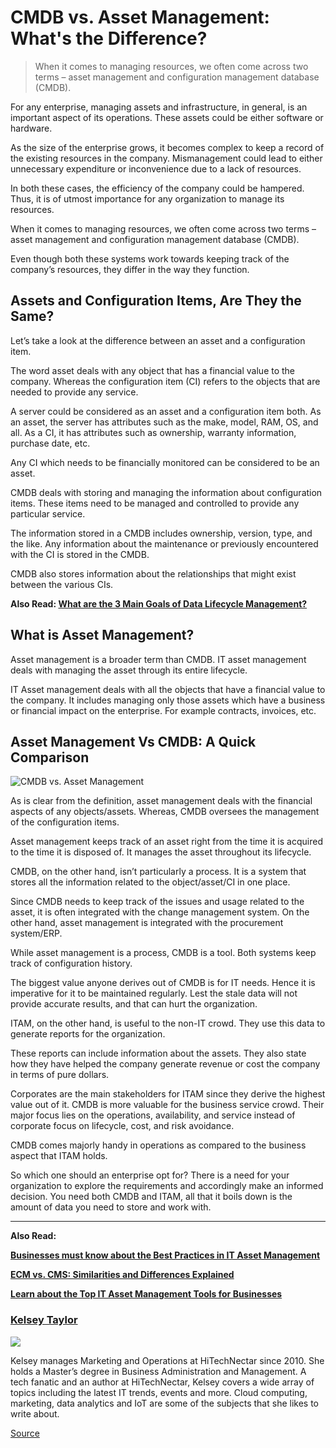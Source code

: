 # CMDB vs. Asset Management: What's the Difference?

> When it comes to managing resources, we often come across two terms – asset management and configuration management database (CMDB).

For any enterprise, managing assets and infrastructure, in general, is an important aspect of its operations. These assets could be either software or hardware.

As the size of the enterprise grows, it becomes complex to keep a record of the existing resources in the company. Mismanagement could lead to either unnecessary expenditure or inconvenience due to a lack of resources.

In both these cases, the efficiency of the company could be hampered. Thus, it is of utmost importance for any organization to manage its resources.

When it comes to managing resources, we often come across two terms – asset management and configuration management database (CMDB).

Even though both these systems work towards keeping track of the company’s resources, they differ in the way they function.

Assets and Configuration Items, Are They the Same?
--------------------------------------------------

Let’s take a look at the difference between an asset and a configuration item.

The word asset deals with any object that has a financial value to the company. Whereas the configuration item (CI) refers to the objects that are needed to provide any service.

A server could be considered as an asset and a configuration item both. As an asset, the server has attributes such as the make, model, RAM, OS, and all. As a CI, it has attributes such as ownership, warranty information, purchase date, etc.

Any CI which needs to be financially monitored can be considered to be an asset.

CMDB deals with storing and managing the information about configuration items. These items need to be managed and controlled to provide any particular service.

The information stored in a CMDB includes ownership, version, type, and the like. Any information about the maintenance or previously encountered with the CI is stored in the CMDB.

CMDB also stores information about the relationships that might exist between the various CIs.

**Also Read: [What are the 3 Main Goals of Data Lifecycle Management?](https://www.hitechnectar.com/blogs/three-goals-data-lifecycle-management/)**

What is Asset Management?
-------------------------

Asset management is a broader term than CMDB. IT asset management deals with managing the asset through its entire lifecycle.

IT Asset management deals with all the objects that have a financial value to the company. It includes managing only those assets which have a business or financial impact on the enterprise. For example contracts, invoices, etc.

Asset Management Vs CMDB: A Quick Comparison
--------------------------------------------

![CMDB vs. Asset Management](https://www.hitechnectar.com/wp-content/uploads/2020/01/ITAM-vs-CMDB_Comparison.jpg)

As is clear from the definition, asset management deals with the financial aspects of any objects/assets. Whereas, CMDB oversees the management of the configuration items.

Asset management keeps track of an asset right from the time it is acquired to the time it is disposed of. It manages the asset throughout its lifecycle.

CMDB, on the other hand, isn’t particularly a process. It is a system that stores all the information related to the object/asset/CI in one place.

Since CMDB needs to keep track of the issues and usage related to the asset, it is often integrated with the change management system. On the other hand, asset management is integrated with the procurement system/ERP.

While asset management is a process, CMDB is a tool. Both systems keep track of configuration history.

The biggest value anyone derives out of CMDB is for IT needs. Hence it is imperative for it to be maintained regularly. Lest the stale data will not provide accurate results, and that can hurt the organization.

ITAM, on the other hand, is useful to the non-IT crowd. They use this data to generate reports for the organization.

These reports can include information about the assets. They also state how they have helped the company generate revenue or cost the company in terms of pure dollars.

Corporates are the main stakeholders for ITAM since they derive the highest value out of it. CMDB is more valuable for the business service crowd. Their major focus lies on the operations, availability, and service instead of corporate focus on lifecycle, cost, and risk avoidance.

CMDB comes majorly handy in operations as compared to the business aspect that ITAM holds.

So which one should an enterprise opt for? There is a need for your organization to explore the requirements and accordingly make an informed decision. You need both CMDB and ITAM, all that it boils down is the amount of data you need to store and work with.

* * *

**Also Read:**

**[Businesses must know about the Best Practices in IT Asset Management](https://www.hitechnectar.com/blogs/it-asset-management-best-practices/)**

**[ECM vs. CMS: Similarities and Differences Explained](https://www.hitechnectar.com/blogs/ecm-vs-cms/)**

**[Learn about the Top IT Asset Management Tools for Businesses](https://www.hitechnectar.com/blogs/it-asset-management-tools/)**

### [Kelsey Taylor](https://www.hitechnectar.com/author/kelsey-taylor/ "All posts by Kelsey Taylor")

![](https://www.hitechnectar.com/wp-content/uploads/2020/10/uX-8zHNq_400x400-150x150.jpg)

Kelsey manages Marketing and Operations at HiTechNectar since 2010. She holds a Master’s degree in Business Administration and Management. A tech fanatic and an author at HiTechNectar, Kelsey covers a wide array of topics including the latest IT trends, events and more. Cloud computing, marketing, data analytics and IoT are some of the subjects that she likes to write about.


[Source](https://www.hitechnectar.com/blogs/cmdb-vs-asset-management-difference-explained/)